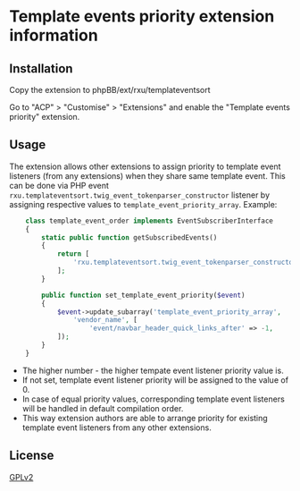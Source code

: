# Template events priority extension information

## Installation

Copy the extension to phpBB/ext/rxu/templateventsort

Go to "ACP" > "Customise" > "Extensions" and enable the "Template events priority" extension.

## Usage

The extension allows other extensions to assign priority to template event listeners (from any extensions) when they share same template event.
This can be done via PHP event `rxu.templateventsort.twig_event_tokenparser_constructor` listener by assigning respective values to `template_event_priority_array`.
Example:

```php
	class template_event_order implements EventSubscriberInterface
	{
		static public function getSubscribedEvents()
		{
			return [
				'rxu.templateventsort.twig_event_tokenparser_constructor' => 'set_template_event_priority',
			];
		}

		public function set_template_event_priority($event)
		{
			$event->update_subarray('template_event_priority_array', 
				'vendor_name', [
					'event/navbar_header_quick_links_after' => -1,
			]);
		}
	}
```

* The higher number - the higher tempate event listener priority value is.
* If not set, template event listener priority will be assigned to the value of 0.
* In case of equal priority values, corresponding template event listeners will be handled in default compilation order.
* This way extension authors are able to arrange priority for existing template event listeners from any other extensions.

## License

[GPLv2](license.txt)
